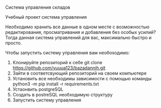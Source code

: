 Система управления складов

Учебный проект система управления

Необходимо хранить все данные в одном месте с возможностью редактирования, просматривания и добавления без особых усилий?
Тогда данная система управлений для вас, максимально быстро и просто.

Чтобы запустить систему управления вам необоходимо:

1. Клонируйте репозиторий к себе
   git clone https://github.com/yuuua123/bazadannih.git
2. Зайти в соответсвующий репозиторий на своем компьютере
3. Установить все необходимы зависимости с помощью команды python3 -m pip install -r requirements.txt
4. Устаонвить postgreSQL
5. Создать в postreSQL необходимую структуру
6. Запустить систему управления
